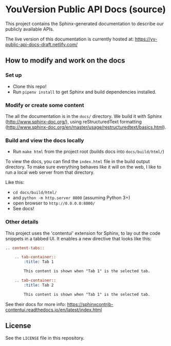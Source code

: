 # YouVersion Public API Docs (source)

This project contains the Sphinx-generated documentation to describe our
publicly available APIs.

The live version of this documentation is currently hosted at: https://yv-public-api-docs-draft.netlify.com/

## How to modify and work on the docs

### Set up

- Clone this repo!
- Run `pipenv install` to get Sphinx and build dependencies installed.

### Modify or create some content

The all the documentation is in the `docs/` directory. We build it with
Sphinx (http://www.sphinx-doc.org/), using reStructuredText formatting (http://www.sphinx-doc.org/en/master/usage/restructuredtext/basics.html).

### Build and view the docs locally

- Run `make html` from the project root (builds docs into `docs/build/html/`)

To view the docs, you can find the `index.html` file in the
build output directory. To make sure everything behaves like
it will on the web, I like to run a local web server from
that directory.

Like this:

- `cd docs/build/html/`
- and `python -m http.server 8000` (assuming Python 3+)
- open browser to `http://0.0.0.0:8000/`
- See docs!

### Other details

This project uses the 'contentui' extension for Sphinx, to lay out the
code snippets in a tabbed UI. It enables a new directive that looks like this:

```rst
.. content-tabs::

    .. tab-container::
        :title: Tab 1

        This content is shown when "Tab 1" is the selected tab.

    .. tab-container::
        :title: Tab 2

        This content is shown when "Tab 1" is the selected tab.
```

See their docs for more info: https://sphinxcontrib-contentui.readthedocs.io/en/latest/index.html

## License

See the `LICENSE` file in this repository.
